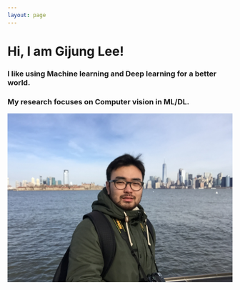 ```yaml
---
layout: page
---
```


# Hi, I am Gijung Lee!
### I like using Machine learning and Deep learning for a better world.
### My research focuses on Computer vision in ML/DL.

![img](/assets/IMG_1818.JPG)

